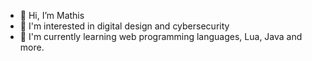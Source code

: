 - 👋 Hi, I’m Mathis
- 👀 I'm interested in digital design and cybersecurity
- 🌱 I'm currently learning web programming languages, Lua, Java and more.

<!---
matherriot/matherriot is a ✨ special ✨ repository because its `README.md` (this file) appears on your GitHub profile.
You can click the Preview link to take a look at your changes.
--->
